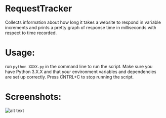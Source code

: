 RequestTracker
==============

Collects information about how long it takes a website to respond in variable increments and prints a pretty graph of response time in milliseconds with respect to time recorded.

Usage: 
========================
run `python XXXX.py` in the command line to run the script. Make sure you have Python 3.X.X and that your environment variables and dependencies are set up correctly. Press CNTRL+C to stop running the script.

Screenshots:
========================


![alt text](https://github.com/humayunkakar7/Code-Sleep-Python/Code-Sleep-Python/request_tracker/Screenshot.png "Example")